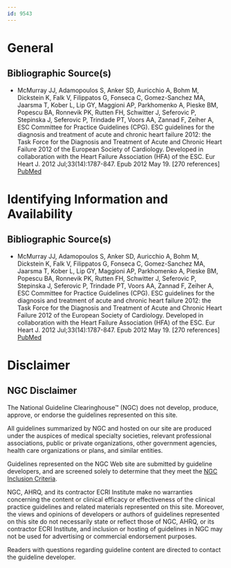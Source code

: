 ```yaml
---
id: 9543
---
```


# General

## Bibliographic Source(s)

- McMurray JJ, Adamopoulos S, Anker SD, Auricchio A, Bohm M, Dickstein K, Falk V, Filippatos G, Fonseca C, Gomez-Sanchez MA, Jaarsma T, Kober L, Lip GY, Maggioni AP, Parkhomenko A, Pieske BM, Popescu BA, Ronnevik PK, Rutten FH, Schwitter J, Seferovic P, Stepinska J, Seferovic P, Trindade PT, Voors AA, Zannad F, Zeiher A, ESC Committee for Practice Guidelines (CPG). ESC guidelines for the diagnosis and treatment of acute and chronic heart failure 2012: the Task Force for the Diagnosis and Treatment of Acute and Chronic Heart Failure 2012 of the European Society of Cardiology. Developed in collaboration with the Heart Failure Association (HFA) of the ESC. Eur Heart J. 2012 Jul;33(14):1787-847. Epub 2012 May 19. [270 references] [ PubMed ](http://www.ncbi.nlm.nih.gov/entrez/query.fcgi?cmd=Retrieve&db=pubmed&dopt=Abstract&list_uids=22611136)

# Identifying Information and Availability

## Bibliographic Source(s)

- McMurray JJ, Adamopoulos S, Anker SD, Auricchio A, Bohm M, Dickstein K, Falk V, Filippatos G, Fonseca C, Gomez-Sanchez MA, Jaarsma T, Kober L, Lip GY, Maggioni AP, Parkhomenko A, Pieske BM, Popescu BA, Ronnevik PK, Rutten FH, Schwitter J, Seferovic P, Stepinska J, Seferovic P, Trindade PT, Voors AA, Zannad F, Zeiher A, ESC Committee for Practice Guidelines (CPG). ESC guidelines for the diagnosis and treatment of acute and chronic heart failure 2012: the Task Force for the Diagnosis and Treatment of Acute and Chronic Heart Failure 2012 of the European Society of Cardiology. Developed in collaboration with the Heart Failure Association (HFA) of the ESC. Eur Heart J. 2012 Jul;33(14):1787-847. Epub 2012 May 19. [270 references] [ PubMed ](http://www.ncbi.nlm.nih.gov/entrez/query.fcgi?cmd=Retrieve&db=pubmed&dopt=Abstract&list_uids=22611136)

# Disclaimer

## NGC Disclaimer

The National Guideline Clearinghouse™ (NGC) does not develop, produce, approve, or endorse the guidelines represented on this site.

All guidelines summarized by NGC and hosted on our site are produced under the auspices of medical specialty societies, relevant professional associations, public or private organizations, other government agencies, health care organizations or plans, and similar entities.

Guidelines represented on the NGC Web site are submitted by guideline developers, and are screened solely to determine that they meet the [NGC Inclusion Criteria](/help-and-about/summaries/inclusion-criteria).

NGC, AHRQ, and its contractor ECRI Institute make no warranties concerning the content or clinical efficacy or effectiveness of the clinical practice guidelines and related materials represented on this site. Moreover, the views and opinions of developers or authors of guidelines represented on this site do not necessarily state or reflect those of NGC, AHRQ, or its contractor ECRI Institute, and inclusion or hosting of guidelines in NGC may not be used for advertising or commercial endorsement purposes.

Readers with questions regarding guideline content are directed to contact the guideline developer.

